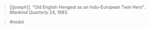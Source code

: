 > [[joseph]]. "Old English Hengest as an Indo-European Twin Hero". *Mankind Quarterly* 24, 1983.

> #nodoi 